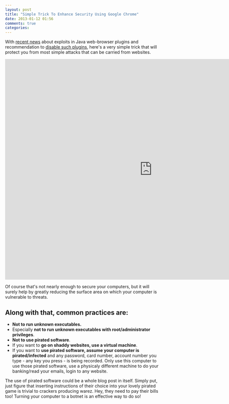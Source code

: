 ```yaml
---
layout: post
title: "Simple Trick To Enhance Security Using Google Chrome"
date: 2013-01-12 01:56
comments: true
categories: 
---
```


With [recent news] about exploits in Java web-browser plugins and recommendation to [disable such plugins], here's a very simple trick that will protect you from most simple attacks that can be carried from websites.

<iframe width="960" 
        height="720" 
        src="http://www.youtube.com/embed/3vCAqq1lumw" 
        frameborder="0" allowfullscreen>
</iframe>

Of course that's not nearly enough to secure your computers, but it will surely help by greatly reducing the surface area on which your computer is vulnerable to threats.

## Along with that, common practices are:

* __Not to run unknown executables.__
* Especially __not to run unknown executables with root/administrator privileges__.
* __Not to use pirated software__.
* If you want to __go on shaddy websites, use a virtual machine__.
* If you want to __use pirated software, assume your computer is pirated/infected__ and any password, card number, account number you type - any key you press - is being recorded. Only use this computer to use those pirated software, use a physicaly different machine to do your banking/read your emails, login to any website.

The use of pirated software could be a whole blog post in itself.  Simply put, just figure that inserting instructions of their choice into your lovely pirated game is trivial to crackers producing warez.  Hey, they need to pay their bills too!  Turning your computer to a botnet is an effective way to do so!

[recent news]: http://www.nbcnews.com/technology/technolog/us-warns-java-software-security-concerns-escalate-1B7938755
[disable such plugins]: http://thenextweb.com/apps/2013/01/11/following-active-exploits-mozilla-adds-all-recent-versions-of-java-to-its-firefox-add-on-blocklist/
